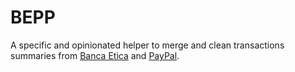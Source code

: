 # BEPP

A specific and opinionated helper to merge and clean transactions summaries from [Banca Etica](https://bancaetica.it) and [PayPal](https://paypal.com).
